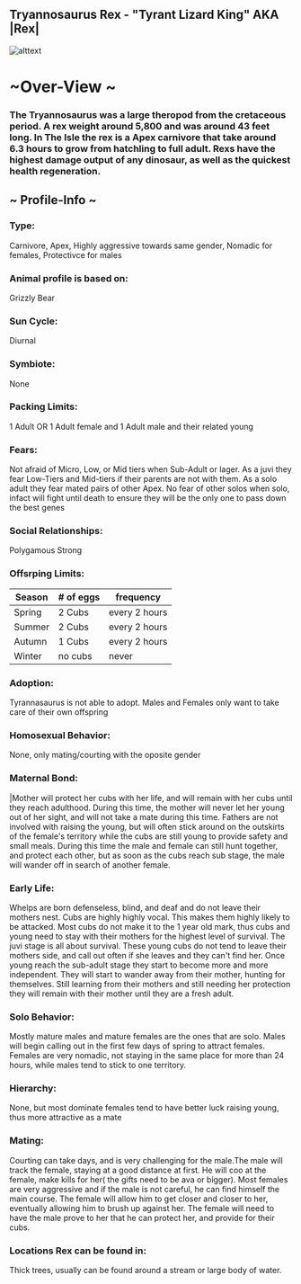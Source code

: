 ## Tryannosaurus Rex - "Tyrant Lizard King" AKA |Rex|


![alttext](https://cdn.discordapp.com/attachments/938315634645803068/948669311977947197/rex_pic.png)

# ~Over-View ~
### The Tryannosaurus was a large theropod from the cretaceous period. A rex weight around 5,800 and was around 43 feet long. In The Isle the rex is a Apex carnivore that take around 6.3 hours to grow from hatchling to full adult. Rexs have the highest damage output of any dinosaur, as well as the quickest health regeneration. 
## ~ Profile-Info ~
### Type:
Carnivore, Apex, Highly aggressive towards same gender, Nomadic for females, Protectivce for males
### Animal profile is based on: 
Grizzly Bear
### Sun Cycle:
Diurnal
### Symbiote:
None
### Packing Limits:
1 Adult OR 1 Adult female and 1 Adult male and their related young
### Fears:
Not afraid of Micro, Low, or Mid tiers when Sub-Adult or lager. As a juvi they fear Low-Tiers and Mid-tiers if their parents are not with them. As a solo adult they fear mated pairs of other Apex. No fear of other solos when solo, infact will fight until death to ensure they will be the only one to pass down the best genes
### Social Relationships:
Polygamous Strong
### Offsrping Limits:
| Season | # of eggs | frequency | 
| ------------- | ------------- | ------------- |
| Spring  | 2 Cubs | every 2 hours |
| Summer  | 2 Cubs  | every 2 hours |
| Autumn  | 1 Cubs  | every 2 hours |
| Winter  | no cubs  | never 
### Adoption:
Tyrannasaurus is not able to adopt. Males and Females only want to take care of their own offspring
### Homosexual Behavior:
None, only mating/courting with the oposite gender
### Maternal Bond:
|Mother will protect her cubs with her life, and will remain with her cubs until they reach adulthood. During this time, the mother will never let her young out of her sight, and will not take a mate during this time. Fathers are not involved with raising the young, but will often stick around on the outskirts of the female's territory while the cubs are still young to provide safety and small meals. During this time the male and female can still hunt together, and protect each other, but as soon as the cubs reach sub stage, the male will wander off in search of another female. 
### Early Life:
Whelps are born defenseless, blind, and deaf and do not leave their mothers nest. Cubs are highly highly vocal. This makes them highly likely to be attacked. Most cubs do not make it to the 1 year old mark, thus cubs and young need to stay with their mothers for the highest level of survival. The juvi stage is all about survival. These young cubs do not tend to leave their mothers side, and call out often if she leaves and they can't find her. Once young reach the sub-adult stage they start to become more and more independent. They will start to wander away from their mother, hunting for themselves. Still learning from their mothers and still needing her protection they will remain with their mother until they are a fresh adult. 
### Solo Behavior:
Mostly mature males and mature females are the ones that are solo. Males will begin calling out in the first few days of spring to attract females. Females are very nomadic, not staying in the same place for more than 24 hours, while males tend to stick to one territory. 
### Hierarchy: 
None, but most dominate females tend to have better luck raising young, thus more attractive as a mate
### Mating:
Courting can take days, and is very challenging for the male.The male will track the female, staying at a good distance at first. He will coo at the female, make kills for her( the gifts need to be ava or bigger). Most females are very aggressive and if the male is not careful, he can find himself the main course. The female will allow him to get closer and closer to her, eventually allowing  him to brush up against her. The female will need to have the male prove to her that he can protect her, and provide for their cubs. 
### Locations Rex can be found in:
Thick trees, usually can be found around a stream or large body of water. 